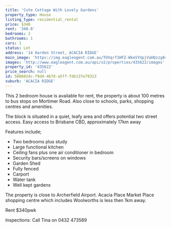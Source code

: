```yaml
---
title: 'Cute Cottage With Lovely Gardens'
property_type: House
listing_type: residential_rental
price: $340
rent: '340.0'
bedrooms: 2
bathrooms: 1
cars: 1
status: Let
address: '14 Harden Street, ACACIA RIDGE'
main_image: 'https://img.eagleagent.com.au/TUVqrf1HFZ-WkeSYUpjVaHQzzg8=/1280x854/smart/https://s3-us-west-2.amazonaws.com/eagleagent-orig/images/6826186/415576839-image-M.jpg'
images: 'http://www.eagleagent.com.au/api/v2/properties/435622/images'
property_id: '435622'
price_search: null
id: 5006024c-f9d4-467d-a5ff-fdb137e79313
suburb: 'ACACIA RIDGE'
---
```

This 2 bedroom house is available for rent, the property is about 100 metres to bus stops on Mortimer Road. Also close to schools, parks, shopping centres and amenities.

The block is situated in a quiet, leafy area and offers potential two street access. Easy access to Brisbane CBD, approximately 17km away

Features include;

* Two bedrooms plus study
* Large functional kitchen
* Ceiling fans plus one air conditioner in bedroom
* Security bars/screens on windows
* Garden Shed
* Fully fenced
* Carport
* Water tank
* Well kept gardens

The property is close to Archerfield Airport. Acacia Place Market Place shopping centre which includes Woolworths is less then 1km away.

Rent $340pwk

Inspections: Call Tina on 0432 473589